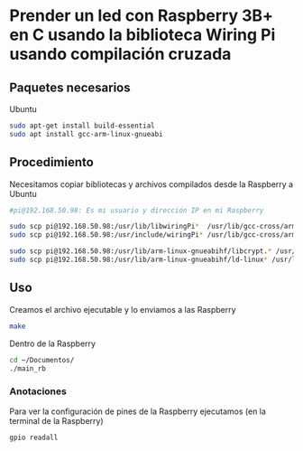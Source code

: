 # Prender un led con Raspberry 3B+ en C usando la biblioteca Wiring Pi usando compilación cruzada

## Paquetes necesarios 
Ubuntu
```bash
sudo apt-get install build-essential
sudo apt install gcc-arm-linux-gnueabi
```

## Procedimiento
Necesitamos copiar bibliotecas y archivos compilados desde la Raspberry a Ubuntu
```bash
#pi@192.168.50.98: Es mi usuario y dirección IP en mi Raspberry

sudo scp pi@192.168.50.98:/usr/lib/libwiringPi*  /usr/lib/gcc-cross/arm-linux-gnueabi/9/
sudo scp pi@192.168.50.98:/usr/include/wiringPi* /usr/lib/gcc-cross/arm-linux-gnueabi/9/include/

sudo scp pi@192.168.50.98:/usr/lib/arm-linux-gnueabihf/libcrypt.* /usr/lib/arm-linux-gnueabi
sudo scp pi@192.168.50.98:/usr/lib/arm-linux-gnueabihf/ld-linux* /usr/lib/arm-linux-gnueabi
```

## Uso
Creamos el archivo ejecutable y lo enviamos a las Raspberry
```bash
make 
```

Dentro de la Raspberry
```bash
cd ~/Documentos/ 
./main_rb
```

### Anotaciones
Para ver la configuración de pines de la Raspberry ejecutamos (en la terminal de la Raspberry)
```bash
gpio readall
```
